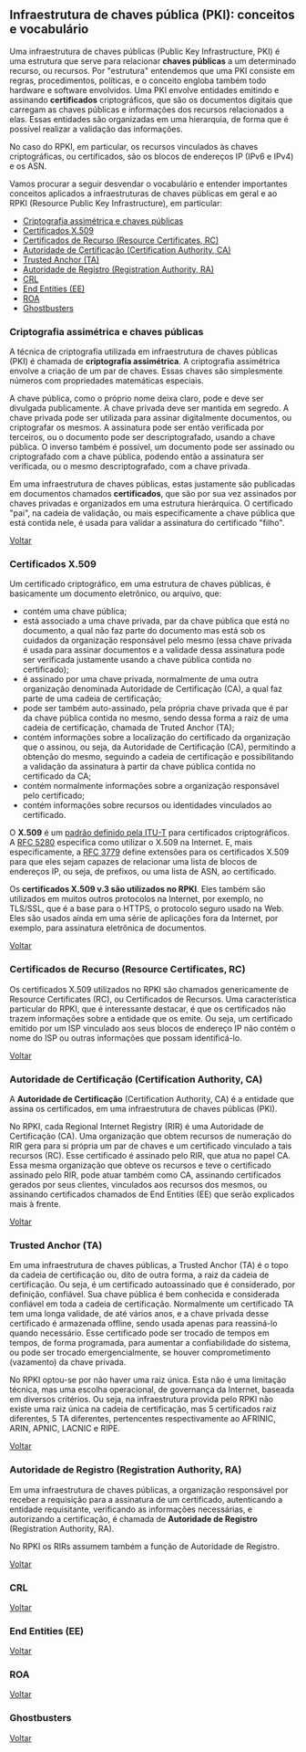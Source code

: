 ## Infraestrutura de chaves pública (PKI): conceitos e vocabulário

Uma infraestrutura de chaves públicas (Public Key Infrastructure, PKI) é uma estrutura que serve para relacionar **chaves públicas** a um determinado recurso, ou recursos. Por "estrutura" entendemos que uma PKI consiste em regras, procedimentos, políticas, e o conceito engloba também todo hardware e software envolvidos. Uma PKI envolve entidades emitindo e assinando **certificados** criptográficos, que são os documentos digitais que carregam as chaves públicas e informações dos recursos relacionados a elas. Essas entidades são organizadas em uma hierarquia, de forma que é possível realizar a validação das informações. 

No caso do RPKI, em particular, os recursos vinculados às chaves criptográficas, ou certificados, são os blocos de endereços IP (IPv6 e IPv4) e os ASN. 

Vamos procurar a seguir desvendar o vocabulário e entender importantes conceitos aplicados a infraestruturas de chaves públicas em geral e ao RPKI (Resource Public Key Infrastructure), em particular:

- [Criptografia assimétrica e chaves públicas](#criptografia-assimétrica-e-chaves-públicas)
- [Certificados X.509](#certificados-x-509)
- [Certificados de Recurso (Resource Certificates, RC)](#certificados-de-recurso-resource-certificates-rc)
- [Autoridade de Certificação (Certification Authority, CA)](#autoridade-de-certificacao-certification-authority-ca)
- [Trusted Anchor (TA)](#trusted-anchor)
- [Autoridade de Registro (Registration Authority, RA)](#autoridade-de-registro-regitration-authority-ra)
- [CRL](#crl)
- [End Entities (EE)](#end-entities-ee)
- [ROA](#roa)
- [Ghostbusters](#ghostbusters)


### Criptografia assimétrica e chaves públicas

A técnica de criptografia utilizada em infraestrutura de chaves públicas (PKI) é chamada de **criptografia assimétrica**. A criptografia assimétrica envolve a criação de um par de chaves. Essas chaves são simplesmente números com propriedades matemáticas especiais. 

A chave pública, como o próprio nome deixa claro, pode e deve ser divulgada publicamente. A chave privada deve ser mantida em segredo. A chave privada pode ser utilizada para assinar digitalmente documentos, ou criptografar os mesmos. A assinatura pode ser então verificada por terceiros, ou o documento pode ser descriptografado, usando a chave pública. O inverso também é possível, um documento pode ser assinado ou criptografado com a chave pública, podendo então a assinatura ser verificada, ou o mesmo descriptografado, com a chave privada.

Em uma infraestrutura de chaves públicas, estas justamente são publicadas em documentos chamados **certificados**, que são por sua vez assinados por chaves privadas e organizados em uma estrutura hierárquica. O certificado "pai", na cadeia de validação, ou mais especificamente a chave pública que está contida nele, é usada para validar a assinatura do certificado "filho". 

[Voltar](#infraestrutura-de-chaves-pública-pki-conceitos-e-vocabulário)


### Certificados X.509

Um certificado criptográfico, em uma estrutura de chaves públicas, é basicamente um documento eletrônico, ou arquivo, que:

- contém uma chave pública;
- está associado a uma chave privada, par da chave pública que está no documento, a qual não faz parte do documento mas está sob os cuidados da organização responsável pelo mesmo (essa chave privada é usada para assinar documentos e a validade dessa assinatura pode ser verificada justamente usando a chave pública contida no certificado);
- é assinado por uma chave privada, normalmente de uma outra organização denominada Autoridade de Certificação (CA), a qual faz parte de uma cadeia de certificação;
- pode ser também auto-assinado, pela própria chave privada que é par da chave pública contida no mesmo, sendo dessa forma a raiz de uma cadeia de certificação, chamada de Truted Anchor (TA);
- contém informações sobre a localização do certificado da organização que o assinou, ou seja, da Autoridade de Certificação (CA), permitindo a obtenção do mesmo, seguindo a cadeia de certificação e possibilitando a validação da assinatura à partir da chave pública contida no certificado da CA;
- contém normalmente informações sobre a organização responsável pelo certificado;
- contém informações sobre recursos ou identidades vinculados ao certificado.

O **X.509** é um [padrão definido pela ITU-T](https://www.itu.int/ITU-T/recommendations/rec.aspx?rec=X.509) para certificados criptográficos. A [RFC 5280](https://tools.ietf.org/html/rfc5280) especifica como utilizar o X.509 na Internet. E, mais especificamente, a [RFC 3779](https://tools.ietf.org/html/rfc3779) define extensões para os certificados X.509 para que eles sejam capazes de relacionar uma lista de blocos de endereços IP, ou seja, de prefixos, ou uma lista de ASN, ao certificado.

Os **certificados X.509 v.3 são utilizados no RPKI**. Eles também são utilizados em muitos outros protocolos na Internet, por exemplo, no TLS/SSL, que é a base para o HTTPS, o protocolo seguro usado na Web. Eles são usados ainda em uma série de aplicações fora da Internet, por exemplo, para assinatura eletrônica de documentos.

[Voltar](#infraestrutura-de-chaves-pública-pki-conceitos-e-vocabulário)


### Certificados de Recurso (Resource Certificates, RC)

Os certificados X.509 utilizados no RPKI são chamados genericamente de Resource Certificates (RC), ou Certificados de Recursos. Uma característica particular do RPKI, que é interessante destacar, é que os certificados não trazem informações sobre a entidade que os emite. Ou seja, um certificado emitido por um ISP vinculado aos seus blocos de endereço IP não contém o nome do ISP ou outras informações que possam identificá-lo. 

[Voltar](#infraestrutura-de-chaves-pública-pki-conceitos-e-vocabulário)


### Autoridade de Certificação (Certification Authority, CA)

A **Autoridade de Certificação** (Certification Authority, CA) é a entidade que assina os certificados, em uma infraestrutura de chaves públicas (PKI).

No RPKI, cada Regional Internet Registry (RIR) é uma Autoridade de Certificação (CA). Uma organização que obtem recursos de numeração do RIR gera para si própria um par de chaves e um certificado vinculado a tais recursos (RC). Esse certificado é assinado pelo RIR, que atua no papel CA. Essa mesma organização que obteve os recursos e teve o certificado assinado pelo RIR, pode atuar também como CA, assinando certificados gerados por seus clientes, vinculados aos recursos dos mesmos, ou assinando certificados chamados de End Entities (EE) que serão explicados mais à frente.

[Voltar](#infraestrutura-de-chaves-pública-pki-conceitos-e-vocabulário)


### Trusted Anchor (TA)

Em uma infraestrutura de chaves públicas, a Trusted Anchor (TA) é o topo da cadeia de certificação ou, dito de outra forma, a raiz da cadeia de certificação. Ou seja, é um certificado autoassinado que é considerado, por definição, confiável. Sua chave pública é bem conhecida e considerada confiável em toda a cadeia de certificação. Normalmente um certificado TA tem uma longa validade, de até vários anos, e a chave privada desse certificado é armazenada offline, sendo usada apenas para reassiná-lo quando necessário. Esse certificado pode ser trocado de tempos em tempos, de forma programada, para aumentar a confiabilidade do sistema, ou pode ser trocado emergencialmente, se houver comprometimento (vazamento) da chave privada. 

No RPKI optou-se por não haver uma raiz única. Esta não é uma limitação técnica, mas uma escolha operacional, de governança da Internet, baseada em diversos critérios. Ou seja, na infraestrutura provida pelo RPKI não existe uma raiz única na cadeia de certificação, mas 5 certificados raiz diferentes, 5 TA diferentes, pertencentes respectivamente ao AFRINIC, ARIN, APNIC, LACNIC e RIPE. 

[Voltar](#infraestrutura-de-chaves-pública-pki-conceitos-e-vocabulário)


### Autoridade de Registro (Registration Authority, RA)

Em uma infraestrutura de chaves públicas, a organização responsável por receber a requisição para a assinatura de um certificado, autenticando a entidade requisitante, verificando as informações necessárias, e autorizando a certificação, é chamada de **Autoridade de Registro** (Registration Authority, RA).

No RPKI os RIRs assumem também a função de Autoridade de Registro. 

[Voltar](#infraestrutura-de-chaves-pública-pki-conceitos-e-vocabulário)


### CRL

[Voltar](#infraestrutura-de-chaves-pública-pki-conceitos-e-vocabulário)


### End Entities (EE)

[Voltar](#infraestrutura-de-chaves-pública-pki-conceitos-e-vocabulário)


### ROA

[Voltar](#infraestrutura-de-chaves-pública-pki-conceitos-e-vocabulário)


### Ghostbusters

[Voltar](#infraestrutura-de-chaves-pública-pki-conceitos-e-vocabulário)




